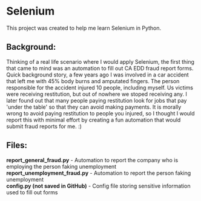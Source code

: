# Selenium
This project was created to help me learn Selenium in Python.

## Background:
Thinking of a real life scenario where I would apply Selenium, the first thing that came to mind was an automation to fill out CA EDD fraud report forms. Quick background story, a few years ago I was involved in a car accident that left me with 45% body burns and amputated fingers. The person responsible for the accident injured 10 people, including myself. Us victims were receiving restitution, but out of nowhere we stoped receiving any. I later found out that many people paying restitution look for jobs that pay 'under the table' so that they can avoid making payments. It is morally wrong to avoid paying restitution to people you injured, so I thought I would report this with minimal effort by creating a fun automation that would submit fraud reports for me. :)

## Files:
**report_general_fraud.py** - Automation to report the company who is employing the person faking unemployment <br />
**report_unemployment_fraud.py** - Automation to report the person faking unemployment <br />
**config.py (not saved in GitHub)** - Config file storing sensitive information used to fill out forms
